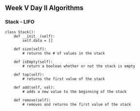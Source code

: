 ## Week V Day II Algorithms

### Stack - LIFO 


    class Stack():
        def __init__(self):
            self.data = []

        def size(self):
            # returns the # of values in the stack

        def isEmpty(self):
            # return a boolean whether or not the stack is empty

        def top(self):
            # returns the first value of the stack

        def add(self, val):
            # adds a new value to the beginning of the stack

        def remove(self):
            # removes and returns the first value of the stack
        